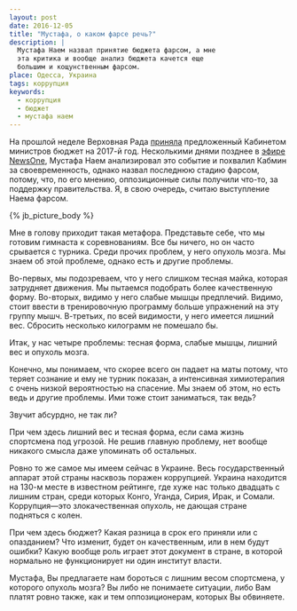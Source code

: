 ```yaml
---
layout: post
date: 2016-12-05
title: "Мустафа, о каком фарсе речь?"
description: |
  Мустафа Наем назвал принятие бюджета фарсом, а мне
  эта критика и вообще анализ бюджета качется еще
  большим и кощунственным фарсом.
place: Одесса, Украина
tags: коррупция
keywords:
  - коррупция
  - бюджет
  - мустафа наем
---
```


На прошлой неделе Верховная Рада
[приняла](http://korrespondent.net/ukraine/3784970-buidzhet-ukrayny-2017-pryniat-tsyfry)
предложенный Кабинетом министров бюджет на 2017-й год.
Несколькими днями позднее в [эфире NewsOne](http://newsone.ua/ru/najem-prinyatie-byudzheta-prevratili-v-fars/),
Мустафа Наем анализировал это событие и похвалил Кабмин
за своевременность, однако назвал последнюю стадию фарсом, потому,
что, по его мнению, оппозиционные силы получили что-то, за поддержку
правительства. Я, в свою очередь, считаю выступление Наема фарсом.

{% jb_picture_body %}

<!--more-->

Мне в голову приходит такая метафора. Представьте себе, что мы готовим
гимнаста к соревнованиям. Все бы ничего, но он часто срывается с турника.
Среди прочих проблем, у него опухоль мозга. Мы знаем об этой проблеме, однако
есть и другие проблемы.

Во-первых, мы подозреваем, что у него слишком тесная майка, которая затрудняет
движения. Мы пытаемся подобрать более качественную форму. Во-вторых, видимо
у него слабые мышцы предплечий. Видимо, стоит ввести в тренировочную программу
больше упражнений на эту группу мышч. В-третьих, по всей видимости, у него
имеется лишний вес. Сбросить несколько килограмм не помешало бы.

Итак, у нас четыре проблемы: тесная форма, слабые мышцы, лишний вес
и опухоль мозга.

Конечно, мы понимаем, что скорее всего он падает на маты потому, что теряет
сознание и ему не турник показан, а интенсивная химиотерапия с очень
низкой вероятностью на спасение. Мы знаем об этом, но есть ведь и другие проблемы.
Ими тоже стоит заниматься, так ведь?

Звучит абсурдно, не так ли?

При чем здесь лишний вес и тесная форма, если сама жизнь спортсмена под
угрозой. Не решив главную проблему, нет вообще никакого смысла даже упоминать
об остальных.

Ровно то же самое мы имеем сейчас в Украине. Весь государственный
аппарат этой страны насквозь поражен коррупцией.
Украина находится на 130-м месте в известном рейтинге, где хуже нас
только двадцать с лишним стран, среди которых Конго, Уганда, Сирия,
Ирак, и Сомали. Коррупция&mdash;это злокачественная опухоль, не дающая
стране подняться с колен.

При чем здесь бюджет? Какая разница в срок его приняли или с опазданием?
Что изменит, будет он качественным, или в нем будут ошибки? Какую вообще
роль играет этот документ в стране, в которой нормально не функционирует ни один
институт власти.

Мустафа, Вы предлагаете нам бороться с лишним весом спортсмена, у которого
опухоль мозга? Вы либо не понимаете ситуации, либо Вам платят ровно также,
как и тем оппозиционерам, которых Вы обвиняете.



